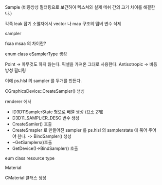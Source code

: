 Sample (비등방성 필터링으로 보간하여 텍스쳐와 실제 메쉬 간의 크기 차이를 해결한다.)

각족 leak 잡기 소멸자에서 vector 나 map 구조의 맴버 변수 삭제

sampler

fxaa msaa 의 차이란?

enum class eSamplerType 생성

Point -> 아무것도 하지 않는다. 픽셀을 가져온 그대로 사용한다. 
Antisotropic -> 비등방성 필터링

이에 ps.hlsl 의 sampler 를 두개를 만든다. 

CGraphicsDevice::CreateSampler() 생성

renderer 에서
- ID3D11SamplerState 형으로 배열 생성 (요소 2개)
- D3D11_SAMPL:ER_DESC  변수 생성
- CreateSamler() 호출
- CreateSmapler 로 만들어진 sampler 를 ps.hlsl 의 samplerstate 에 묶어 주어야 한다. -> BindSampler() 생성
- ~GetSamplers()호출
- GetDevice()->BindSampler() 호출

eum class resource type

Material

CMaterial 클래스 생성

